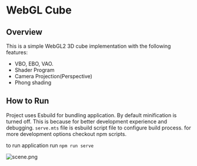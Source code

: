 # WebGL Cube

## Overview
This is a simple WebGL2 3D cube implementation with the following features:
- VBO, EBO, VAO.
- Shader Program
- Camera Projection(Perspective)
- Phong shading


## How to Run

Project uses Esbuild for bundling application. By default minification is turned off. This is because for better development experience and debugging.
```serve.mts``` file is esbuild script file to configure build process. for more development options checkout npm scripts.

to run application run 
```npm run serve```

![scene.png](scene.png)